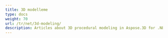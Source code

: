 ```yaml
---
title: 3D modelleme
type: docs
weight: 70
url: /tr/net/3d-modeling/
description: Articles about 3D procedural modeling in Aspose.3D for .NET.
---
```


